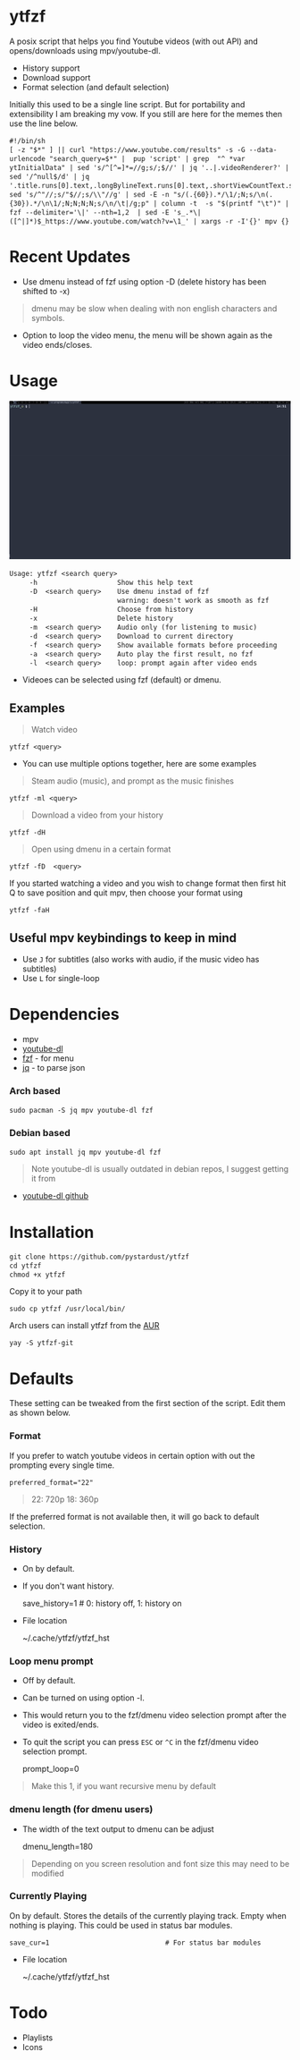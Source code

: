 # ytfzf

A posix script that helps you find Youtube videos (with out API) and opens/downloads using mpv/youtube-dl.
* History support
* Download support
* Format selection (and default selection)

Initially this used to be a single line script. But for portability and extensibility I am breaking my vow. If you still are here for the memes then use the line below. 

	#!/bin/sh
	[ -z "$*" ] || curl "https://www.youtube.com/results" -s -G --data-urlencode "search_query=$*" |  pup 'script' | grep  "^ *var ytInitialData" | sed 's/^[^=]*=//g;s/;$//' | jq '..|.videoRenderer?' | sed '/^null$/d' | jq '.title.runs[0].text,.longBylineText.runs[0].text,.shortViewCountText.simpleText,.lengthText.simpleText,.publishedTimeText.simpleText,.videoId'| sed 's/^"//;s/"$//;s/\\"//g' | sed -E -n "s/(.{60}).*/\1/;N;s/\n(.{30}).*/\n\1/;N;N;N;N;s/\n/\t|/g;p" | column -t  -s "$(printf "\t")" | fzf --delimiter='\|' --nth=1,2  | sed -E 's_.*\|([^|]*)$_https://www.youtube.com/watch?v=\1_' | xargs -r -I'{}' mpv {}


# Recent Updates

* Use dmenu instead of fzf using option -D  (delete history has been shifted to -x)
> dmenu may be slow when dealing with non english characters and symbols. 

* Option to loop the video menu, the menu will be shown again as the video ends/closes.

# Usage

![Gif](ytfzf.gif)

	Usage: ytfzf <search query>
	     -h                    Show this help text
	     -D  <search query>    Use dmenu instad of fzf
	                           warning: doesn't work as smooth as fzf
	     -H                    Choose from history
	     -x                    Delete history
	     -m  <search query>    Audio only (for listening to music)
	     -d  <search query>    Download to current directory
	     -f  <search query>    Show available formats before proceeding
	     -a  <search query>    Auto play the first result, no fzf
	     -l  <search query>    loop: prompt again after video ends

* Videoes can be selected using fzf (default) or dmenu.

## Examples
> Watch video

	ytfzf <query>
	
* You can use multiple options together, here are some examples

> Steam audio (music), and prompt as the music finishes

	ytfzf -ml <query>


> Download a video from your history

	ytfzf -dH

> Open using dmenu in a certain format

	ytfzf -fD  <query>

If you started watching a video and you wish to change format then 
first hit Q to save position and quit mpv, then choose your format using

	ytfzf -faH

## Useful mpv keybindings to keep in mind
* Use `J` for subtitles (also works with audio, if the music video has subtitles)
* Use `L` for single-loop

# Dependencies
* mpv
* [youtube-dl](https://github.com/ytdl-org/youtube-dl)
* [fzf](https://github.com/junegunn/fzf) - for menu
* [jq](https://github.com/stedolan/jq) - to parse json

### Arch based

	sudo pacman -S jq mpv youtube-dl fzf 

### Debian based

	sudo apt install jq mpv youtube-dl fzf 

> Note youtube-dl is usually outdated in debian repos, I suggest getting it from 

* [youtube-dl github](https://github.com/ytdl-org/youtube-dl)

# Installation

	git clone https://github.com/pystardust/ytfzf
	cd ytfzf
	chmod +x ytfzf

Copy it to your path
	
	sudo cp ytfzf /usr/local/bin/

Arch users can install ytfzf from the [AUR](https://aur.archlinux.org/packages/ytfzf-git/)
	
	yay -S ytfzf-git
        


# Defaults

These setting can be tweaked from the first section of the script. Edit them as shown below.

### Format

If you prefer to watch youtube videos in certain option with out the prompting every single time.

	preferred_format="22"

> 22: 720p
> 18: 360p

If the preferred format is not available then, it will go back to default selection.

### History

* On by default. 
* If you don't want history.

	save_history=1                         # 0: history off, 1: history on
	
* File location 

	~/.cache/ytfzf/ytfzf_hst

### Loop menu prompt

* Off by default. 
* Can be turned on using option -l.
* This would return you to the fzf/dmenu video selection prompt after the video is exited/ends.
* To quit the script you can press `ESC` or `^C` in the fzf/dmenu video selection prompt.

	prompt_loop=0                          

> Make this 1, if you want recursive menu by default

### dmenu length (for dmenu users)

* The width of the text output to dmenu can be adjust

	dmenu_length=180

> Depending on you screen resolution and font size this may need to be modified


### Currently Playing

On by default. Stores the details of the currently playing track. Empty when nothing is playing. This could be used in status bar modules.

	save_cur=1                             # For status bar modules

* File location 

	~/.cache/ytfzf/ytfzf_hst


# Todo

* Playlists
* Icons
